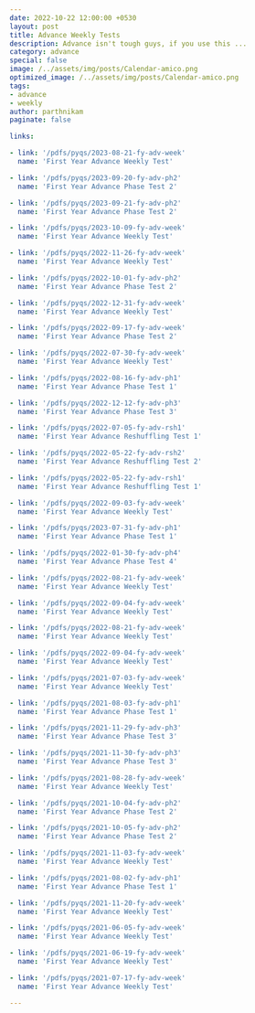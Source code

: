 ```yaml
---
date: 2022-10-22 12:00:00 +0530
layout: post
title: Advance Weekly Tests
description: Advance isn't tough guys, if you use this ...
category: advance
special: false
image: /../assets/img/posts/Calendar-amico.png
optimized_image: /../assets/img/posts/Calendar-amico.png
tags: 
- advance
- weekly
author: parthnikam
paginate: false

links:

- link: '/pdfs/pyqs/2023-08-21-fy-adv-week'
  name: 'First Year Advance Weekly Test'

- link: '/pdfs/pyqs/2023-09-20-fy-adv-ph2'
  name: 'First Year Advance Phase Test 2'

- link: '/pdfs/pyqs/2023-09-21-fy-adv-ph2'
  name: 'First Year Advance Phase Test 2'

- link: '/pdfs/pyqs/2023-10-09-fy-adv-week'
  name: 'First Year Advance Weekly Test'

- link: '/pdfs/pyqs/2022-11-26-fy-adv-week'
  name: 'First Year Advance Weekly Test'

- link: '/pdfs/pyqs/2022-10-01-fy-adv-ph2'
  name: 'First Year Advance Phase Test 2'

- link: '/pdfs/pyqs/2022-12-31-fy-adv-week'
  name: 'First Year Advance Weekly Test'

- link: '/pdfs/pyqs/2022-09-17-fy-adv-week'
  name: 'First Year Advance Phase Test 2'

- link: '/pdfs/pyqs/2022-07-30-fy-adv-week'
  name: 'First Year Advance Weekly Test'

- link: '/pdfs/pyqs/2022-08-16-fy-adv-ph1'
  name: 'First Year Advance Phase Test 1'

- link: '/pdfs/pyqs/2022-12-12-fy-adv-ph3'
  name: 'First Year Advance Phase Test 3'

- link: '/pdfs/pyqs/2022-07-05-fy-adv-rsh1'
  name: 'First Year Advance Reshuffling Test 1'

- link: '/pdfs/pyqs/2022-05-22-fy-adv-rsh2'
  name: 'First Year Advance Reshuffling Test 2'

- link: '/pdfs/pyqs/2022-05-22-fy-adv-rsh1'
  name: 'First Year Advance Reshuffling Test 1'

- link: '/pdfs/pyqs/2022-09-03-fy-adv-week'
  name: 'First Year Advance Weekly Test'

- link: '/pdfs/pyqs/2023-07-31-fy-adv-ph1'
  name: 'First Year Advance Phase Test 1'

- link: '/pdfs/pyqs/2022-01-30-fy-adv-ph4'
  name: 'First Year Advance Phase Test 4'

- link: '/pdfs/pyqs/2022-08-21-fy-adv-week'
  name: 'First Year Advance Weekly Test'

- link: '/pdfs/pyqs/2022-09-04-fy-adv-week'
  name: 'First Year Advance Weekly Test'

- link: '/pdfs/pyqs/2022-08-21-fy-adv-week'
  name: 'First Year Advance Weekly Test'

- link: '/pdfs/pyqs/2022-09-04-fy-adv-week'
  name: 'First Year Advance Weekly Test'

- link: '/pdfs/pyqs/2021-07-03-fy-adv-week'
  name: 'First Year Advance Weekly Test'

- link: '/pdfs/pyqs/2021-08-03-fy-adv-ph1'
  name: 'First Year Advance Phase Test 1'

- link: '/pdfs/pyqs/2021-11-29-fy-adv-ph3'
  name: 'First Year Advance Phase Test 3'

- link: '/pdfs/pyqs/2021-11-30-fy-adv-ph3'
  name: 'First Year Advance Phase Test 3'

- link: '/pdfs/pyqs/2021-08-28-fy-adv-week'
  name: 'First Year Advance Weekly Test'

- link: '/pdfs/pyqs/2021-10-04-fy-adv-ph2'
  name: 'First Year Advance Phase Test 2'

- link: '/pdfs/pyqs/2021-10-05-fy-adv-ph2'
  name: 'First Year Advance Phase Test 2'

- link: '/pdfs/pyqs/2021-11-03-fy-adv-week'
  name: 'First Year Advance Weekly Test'

- link: '/pdfs/pyqs/2021-08-02-fy-adv-ph1'
  name: 'First Year Advance Phase Test 1'

- link: '/pdfs/pyqs/2021-11-20-fy-adv-week'
  name: 'First Year Advance Weekly Test'

- link: '/pdfs/pyqs/2021-06-05-fy-adv-week'
  name: 'First Year Advance Weekly Test'

- link: '/pdfs/pyqs/2021-06-19-fy-adv-week'
  name: 'First Year Advance Weekly Test'

- link: '/pdfs/pyqs/2021-07-17-fy-adv-week'
  name: 'First Year Advance Weekly Test'

---
```

